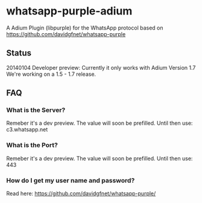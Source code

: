 whatsapp-purple-adium
=====================

A Adium Plugin (libpurple) for the WhatsApp protocol based on https://github.com/davidgfnet/whatsapp-purple

Status
----------
20140104 Developer preview: Currently it only works with Adium Version 1.7
We're working on a 1.5 - 1.7 release.

FAQ
---
### What is the Server?
Remeber it's a dev preview. The value will soon be prefilled.
Until then use:
c3.whatsapp.net

### What is the Port?
Remeber it's a dev preview. The value will soon be prefilled.
Until then use:
443

### How do I get my user name and password?
Read here: https://github.com/davidgfnet/whatsapp-purple/
